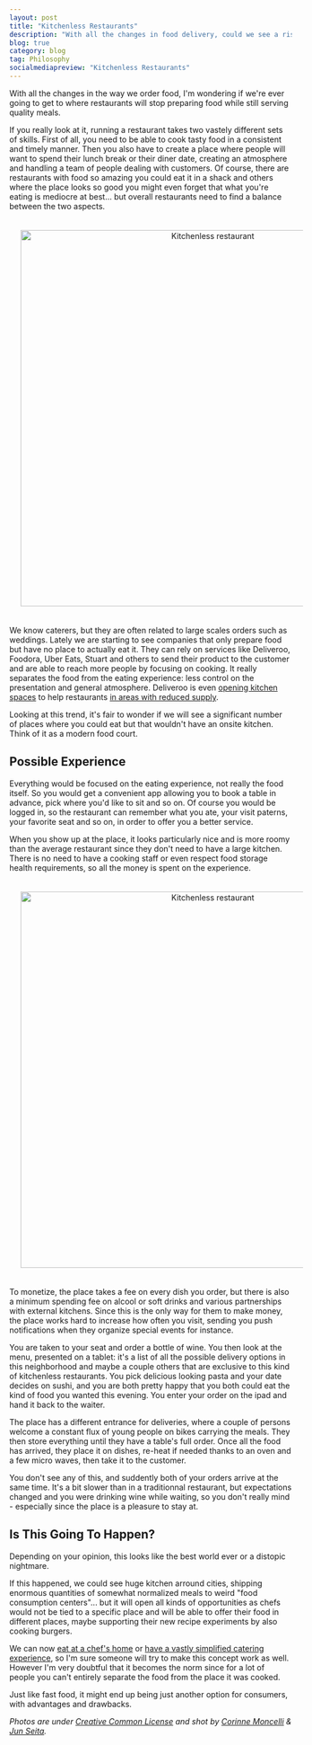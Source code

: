 ```yaml
---
layout: post
title: "Kitchenless Restaurants"
description: "With all the changes in food delivery, could we see a rise in quality restaurants that don't prepare any food at all, and how would it look like?"
blog: true
category: blog
tag: Philosophy
socialmediapreview: "Kitchenless Restaurants"
---
```


With all the changes in the way we order food, I'm wondering if we're ever going to get to where restaurants will stop preparing food while still serving quality meals.

If you really look at it, running a restaurant takes two vastely different sets of skills. First of all, you need to be able to cook tasty food in a consistent and timely manner. Then you also have to create a place where people will want to spend their lunch break or their diner date, creating an atmosphere and handling a team of people dealing with customers. Of course, there are restaurants with food so amazing you could eat it in a shack and others where the place looks so good you might even forget that what you're eating is mediocre at best... but overall restaurants need to find a balance between the two aspects.

<div class="image-wrapper" style="text-align: center"><img src="/assets/blog/kitchen.jpg" alt="Kitchenless restaurant" style="padding: 20px; width: 670px;"/></div>

We know caterers, but they are often related to large scales orders such as weddings. Lately we are starting to see companies that only prepare food but have no place to actually eat it. They can rely on services like Deliveroo, Foodora, Uber Eats, Stuart and others to send their product to the customer and are able to reach more people by focusing on cooking. It really separates the food from the eating experience: less control on the presentation and general atmosphere. Deliveroo is even [opening kitchen spaces][1] to help restaurants [in areas with reduced supply][2].

Looking at this trend, it's fair to wonder if we will see a significant number of places where you could eat but that wouldn't have an onsite kitchen. Think of it as a modern food court.

## Possible Experience

Everything would be focused on the eating experience, not really the food itself. So you would get a convenient app allowing you to book a table in advance, pick where you'd like to sit and so on. Of course you would be logged in, so the restaurant can remember what you ate, your visit paterns, your favorite seat and so on, in order to offer you a better service.

When you show up at the place, it looks particularly nice and is more roomy than the average restaurant since they don't need to have a large kitchen. There is no need to have a cooking staff or even respect food storage health requirements, so all the money is spent on the experience.

<div class="image-wrapper" style="text-align: center"><img src="/assets/blog/restaurant.jpg" alt="Kitchenless restaurant" style="padding: 20px; width: 670px;"/></div>

To monetize, the place takes a fee on every dish you order, but there is also a minimum spending fee on alcool or soft drinks and various partnerships with external kitchens. Since this is the only way for them to make money, the place works hard to increase how often you visit, sending you push notifications when they organize special events for instance.

You are taken to your seat and order a bottle of wine. You then look at the menu, presented on a tablet: it's a list of all the possible delivery options in this neighborhood and maybe a couple others that are exclusive to this kind of kitchenless restaurants. You pick delicious looking pasta and your date decides on sushi, and you are both pretty happy that you both could eat the kind of food you wanted this evening. You enter your order on the ipad and hand it back to the waiter.

The place has a different entrance for deliveries, where a couple of persons welcome a constant flux of young people on bikes carrying the meals. They then store everything until they have a table's full order. Once all the food has arrived, they place it on dishes, re-heat if needed thanks to an oven and a few micro waves, then take it to the customer.

You don't see any of this, and suddently both of your orders arrive at the same time. It's a bit slower than in a traditionnal restaurant, but expectations changed and you were drinking wine while waiting, so you don't really mind - especially since the place is a pleasure to stay at.

## Is This Going To Happen?

Depending on your opinion, this looks like the best world ever or a distopic nightmare.

If this happened, we could see huge kitchen arround cities, shipping enormous quantities of somewhat normalized meals to weird "food consumption centers"... but it will open all kinds of opportunities as chefs would not be tied to a specific place and will be able to offer their food in different places, maybe supporting their new recipe experiments by also cooking burgers.

We can now [eat at a chef's home][3] or [have a vastly simplified catering experience][4], so I'm sure someone will try to make this concept work as well. However I'm very doubtful that it becomes the norm since for a lot of people you can't entirely separate the food from the place it was cooked.

Just like fast food, it might end up being just another option for consumers, with advantages and drawbacks.


_Photos are under [Creative Common License][5] and shot by [Corinne Moncelli][6] & [Jun Seita][7]._

[1]:	https://techcrunch.com/2016/04/28/soul-kitchen/
[2]:	http://uk.businessinsider.com/deliveroo-planing-to-use-shipping-containers-to-fight-off-new-rivals-like-amazon-2016-5
[3]:	https://plateculture.com/
[4]:	https://labelleassiette.co.uk/
[5]:	https://creativecommons.org/licenses/by/2.0/
[6]:	https://www.flickr.com/photos/hotels-paris-rive-gauche/
[7]:	https://www.flickr.com/photos/jseita
